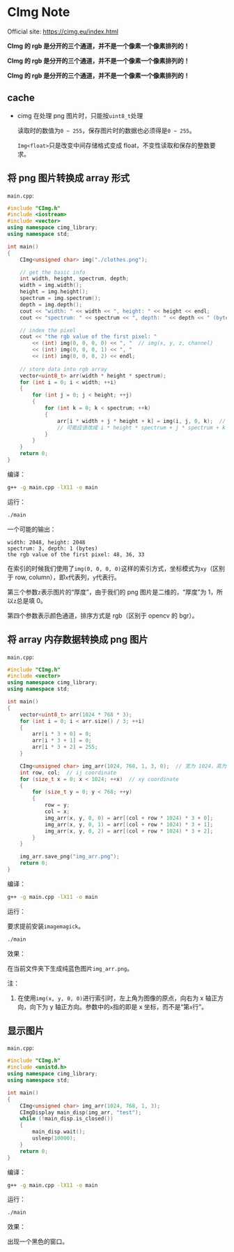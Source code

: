 # CImg Note

Official site: <https://cimg.eu/index.html>

**CImg 的 rgb 是分开的三个通道，并不是一个像素一个像素排列的！**

**CImg 的 rgb 是分开的三个通道，并不是一个像素一个像素排列的！**

**CImg 的 rgb 是分开的三个通道，并不是一个像素一个像素排列的！**

## cache

* cimg 在处理 png 图片时，只能按`uint8_t`处理

	读取时的数值为`0 ~ 255`，保存图片时的数据也必须得是`0 ~ 255`。

	`Img<float>`只是改变中间存储格式变成 float，不变性读取和保存的整数要求。


## 将 png 图片转换成 array 形式

`main.cpp`:

```cpp
#include "CImg.h"
#include <iostream>
#include <vector>
using namespace cimg_library;
using namespace std;

int main()
{
    CImg<unsigned char> img("./clothes.png");

    // get the basic info
    int width, height, spectrum, depth;
    width = img.width();
    height = img.height();
    spectrum = img.spectrum();
    depth = img.depth();
    cout << "width: " << width << ", height: " << height << endl;
    cout << "spectrum: " << spectrum << ", depth: " << depth << " (bytes)" << endl;

    // index the pixel
    cout << "the rgb value of the first pixel: " 
        << (int) img(0, 0, 0, 0) << ", "  // img(x, y, z, channel)
        << (int) img(0, 0, 0, 1) << ", "
        << (int) img(0, 0, 0, 2) << endl;
    
    // store data into rgb array
    vector<uint8_t> arr(width * height * spectrum);
    for (int i = 0; i < width; ++i)
    {
        for (int j = 0; j < height; ++j)
        {
            for (int k = 0; k < spectrum; ++k)
            {
                arr[i * width + j * height + k] = img(i, j, 0, k);  // 这代码有错
                // 可能应该改成 i * height * spectrum + j * spectrum + k
            }   
        }
    }
    return 0;
}
```

编译：

```bash
g++ -g main.cpp -lX11 -o main
```

运行：

```bash
./main
```

一个可能的输出：

```
width: 2048, height: 2048
spectrum: 3, depth: 1 (bytes)
the rgb value of the first pixel: 48, 36, 33
```

在索引的时候我们使用了`img(0, 0, 0, 0)`这样的索引方式，坐标模式为`xy`（区别于 row, column），即`x`代表列，`y`代表行。

第三个参数`z`表示图片的“厚度”，由于我们的 png 图片是二维的，“厚度”为 1，所以`z`总是填 0。

第四个参数表示颜色通道，排序方式是 rgb（区别于 opencv 的 bgr）。

## 将 array 内存数据转换成 png 图片

`main.cpp`:

```cpp
#include "CImg.h"
#include <vector>
using namespace cimg_library;
using namespace std;

int main()
{
    vector<uint8_t> arr(1024 * 768 * 3);
    for (int i = 0; i < arr.size() / 3; ++i)
    {
        arr[i * 3 + 0] = 0;
        arr[i * 3 + 1] = 0;
        arr[i * 3 + 2] = 255;
    }

    CImg<unsigned char> img_arr(1024, 768, 1, 3, 0);  // 宽为 1024，高为 768，“厚度” 为 1，通道数为 3，初始数据填充为 0
    int row, col;  // ij coordinate
    for (size_t x = 0; x < 1024; ++x)  // xy coordinate
    {
        for (size_t y = 0; y < 768; ++y)
        {
            row = y;
            col = x;
            img_arr(x, y, 0, 0) = arr[(col + row * 1024) * 3 + 0];
            img_arr(x, y, 0, 1) = arr[(col + row * 1024) * 3 + 1];
            img_arr(x, y, 0, 2) = arr[(col + row * 1024) * 3 + 2];
        }
    }

    img_arr.save_png("img_arr.png");
    return 0;
}
```

编译：

```bash
g++ -g main.cpp -lX11 -o main
```

运行：

要求提前安装`imagemagick`。

```bash
./main
```

效果：

在当前文件夹下生成纯蓝色图片`img_arr.png`。

注：

1. 在使用`img(x, y, 0, 0)`进行索引时，左上角为图像的原点，向右为 x 轴正方向，向下为 y 轴正方向。参数中的`x`指的即是 x 坐标，而不是“第`x`行”。

## 显示图片

`main.cpp`:

```cpp
#include "CImg.h"
#include <unistd.h>
using namespace cimg_library;
using namespace std;

int main()
{   
    CImg<unsigned char> img_arr(1024, 768, 1, 3);
    CImgDisplay main_disp(img_arr, "test");
    while (!main_disp.is_closed())
    {
        main_disp.wait();
        usleep(10000);
    }
    return 0;
}
```

编译：

```bash
g++ -g main.cpp -lX11 -o main
```

运行：

```bash
./main
```

效果：

出现一个黑色的窗口。

